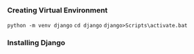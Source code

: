### Creating Virtual Environment
`python -m venv django`
`cd django`
`django>Scripts\activate.bat`

### Installing Django
